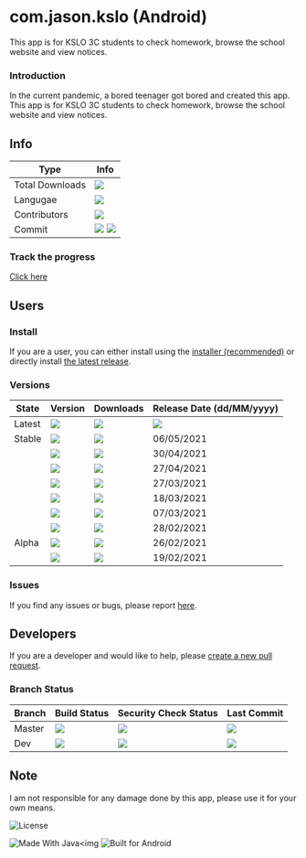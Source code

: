 # com.jason.kslo (Android)

This app is for KSLO 3C students to check homework, browse the school website and view notices.

### Introduction
In the current pandemic, a bored teenager got bored and created this app. This app is for KSLO 3C students to check homework, browse the school website and view notices.

## Info
Type       | Info
---------- | ---------- |
Total Downloads|[![](https://img.shields.io/github/downloads/johnfai91/com.jason.kslo/total?logo=GitHub/total.svg)](https://github.com/JohnFai91/com.jason.kslo)
Langugae| [![](https://shields.io/github/languages/top/johnfai91/com.jason.kslo?logo=GitHub)](https://github.com/JohnFai91/com.jason.kslo/search?l=java)
Contributors|[![](https://contrib.rocks/image?repo=johnfai91/com.jason.kslo)](https://img.shields.io/github/contributors/johnfai91/com.jason.kslo)
Commit| [![](https://img.shields.io/github/commit-activity/w/johnfai91/com.jason.kslo)](https://github.com/JohnFai91/com.jason.kslo) [![](https://img.shields.io/github/commit-activity/m/johnfai91/com.jason.kslo)](https://github.com/JohnFai91/com.jason.kslo)

### Track the progress
[Click here](https://github.com/JohnFai91/com.jason.kslo/projects/5)

## Users
### Install
If you are a user, you can either install using the [installer (recommended)](https://github.com/JohnFai91/KSLO_Installer/releases/latest) or directly install [the latest release](https://github.com/JohnFai91/com.jason.kslo/releases/latest).

### Versions
State      | Version      | Downloads    | Release Date (dd/MM/yyyy) |
---------- | ------------ | ------------ |               ----------- |
Latest|[![](https://img.shields.io/badge/release-v.1.1.3-blue?logo=GitHub)](https://github.com/JohnFai91/com.jason.kslo/releases/v.1.1.3)| [![](https://shields.io/github/downloads/johnfai91/com.jason.kslo/v.1.1.3/total?logo=GitHub)](https://github.com/JohnFai91/com.jason.kslo/releases/v.1.1.3)|[![](https://shields.io/github/release-date/johnfai91/com.jason.kslo)](https://github.com/JohnFai91/com.jason.kslo/releases/v.1.1.3)
Stable|[![](https://img.shields.io/badge/release-v.1.1.2-blue?logo=GitHub)](https://github.com/JohnFai91/com.jason.kslo/releases/v.1.1.2)| [![](https://shields.io/github/downloads/johnfai91/com.jason.kslo/v.1.1.2/total?logo=GitHub)](https://github.com/JohnFai91/com.jason.kslo/releases/v.1.1.2)| 06/05/2021 
<br />|[![](https://img.shields.io/badge/release-v.1.1.1-blue?logo=GitHub)](https://github.com/JohnFai91/com.jason.kslo/releases/v.1.1.1)| [![](https://shields.io/github/downloads/johnfai91/com.jason.kslo/v.1.1.1/total?logo=GitHub)](https://github.com/JohnFai91/com.jason.kslo/releases/v.1.1.1)| 30/04/2021
<br />|[![](https://img.shields.io/badge/release-v.1.1.0--beta-blue?logo=GitHub)](https://github.com/JohnFai91/com.jason.kslo/releases/v.1.1.0-beta)| [![](https://shields.io/github/downloads/johnfai91/com.jason.kslo/v.1.1.0-beta/total?logo=GitHub)](https://github.com/JohnFai91/com.jason.kslo/releases/v.1.1.0-beta)| 27/04/2021
<br />|[![](https://img.shields.io/badge/release-v.1.0.9--beta-blue?logo=GitHub)](https://github.com/JohnFai91/com.jason.kslo/releases/v.1.0.9-beta)| [![](https://shields.io/github/downloads/johnfai91/com.jason.kslo/v.1.0.9-beta/total?logo=GitHub)](https://github.com/JohnFai91/com.jason.kslo/releases/v.1.0.9-beta)| 27/03/2021
<br />|[![](https://img.shields.io/badge/release-v.1.0.8--beta-blue?logo=GitHub)](https://github.com/JohnFai91/com.jason.kslo/releases/v.1.0.8-beta)| [![](https://shields.io/github/downloads/johnfai91/com.jason.kslo/v.1.0.8-beta/total?logo=GitHub)](https://github.com/JohnFai91/com.jason.kslo/releases/v.1.0.8-beta)| 18/03/2021
<br />|[![](https://img.shields.io/badge/release-v.1.0.7--beta-blue?logo=GitHub)](https://github.com/JohnFai91/com.jason.kslo/releases/v.1.0.7-beta)| [![](https://shields.io/github/downloads/johnfai91/com.jason.kslo/v.1.0.7-beta/total?logo=GitHub)](https://github.com/JohnFai91/com.jason.kslo/releases/v.1.0.7-beta)| 07/03/2021
<br />|[![](https://img.shields.io/badge/release-v.1.0.6--beta-blue?logo=GitHub)](https://github.com/JohnFai91/com.jason.kslo/releases/v.1.0.6-beta)| [![](https://shields.io/github/downloads/johnfai91/com.jason.kslo/v.1.0.6-beta/total?logo=GitHub)](https://github.com/JohnFai91/com.jason.kslo/releases/v.1.0.6-alpha)| 28/02/2021
Alpha|[![](https://img.shields.io/badge/release-v.1.0.5--alpha-blue?logo=GitHub)](https://github.com/JohnFai91/com.jason.kslo/releases/v.1.0.5-beta)| [![](https://shields.io/github/downloads/johnfai91/com.jason.kslo/v.1.0.5-alpha/total?logo=GitHub)](https://github.com/JohnFai91/com.jason.kslo/releases/v.1.0.5-alpha)| 26/02/2021
<br />|[![](https://img.shields.io/badge/release-v.1.0.4--alpha-blue?logo=GitHub)](https://github.com/JohnFai91/com.jason.kslo/releases/v.1.0.4-alpha)| [![](https://shields.io/github/downloads/johnfai91/com.jason.kslo/v1.0.4-alpha/total?logo=GitHub)](https://github.com/JohnFai91/com.jason.kslo/releases/v1.0.4-alpha)| 19/02/2021


### Issues
If you find any issues or bugs, please report [here](https://github.com/JohnFai91/com.jason.kslo/issues/new/choose).

## Developers
If you are a developer and would like to help, please [create a new pull request](https://github.com/JohnFai91/com.jason.kslo/compare).

### Branch Status
Branch          |Build Status  | Security Check Status | Last Commit
------------    | ------------ |         ------------- | ---------- |
Master          |[![](https://img.shields.io/github/workflow/status/johnfai91/com.jason.kslo/Build/master?logo=GitHub&label=Build)](https://github.com/JohnFai91/com.jason.kslo/actions/workflows/android_build.yml?query=branch%3Amaster) | [![](https://img.shields.io/github/workflow/status/johnfai91/com.jason.kslo/CodeQL/master?logo=GitHub&label=CodeQL)](https://github.com/JohnFai91/com.jason.kslo/actions/workflows/codeql-analysis.yml?query=branch%3Adev) | [![](https://shields.io/github/last-commit/johnfai91/com.jason.kslo/master?logo=GitHub)](https://github.com/JohnFai91/com.jason.kslo)
Dev             |[![](https://img.shields.io/github/workflow/status/johnfai91/com.jason.kslo/Build/dev?logo=GitHub&label=Build)](https://github.com/JohnFai91/com.jason.kslo/actions/workflows/android_build.yml?query=branch%3Amaster) | [![](https://img.shields.io/github/workflow/status/johnfai91/com.jason.kslo/CodeQL/dev?logo=GitHub&label=CodeQL)](https://github.com/JohnFai91/com.jason.kslo/actions/workflows/codeql-analysis.yml?query=branch%3Adev)| [![](https://shields.io/github/last-commit/johnfai91/com.jason.kslo/dev?logo=GitHub)](https://github.com/JohnFai91/com.jason.kslo/tree/dev)

## Note
I am not responsible for any damage done by this app, please use it for your own means.

<img
    alt= "License"
    src = "https://www.gnu.org/graphics/gplv3-with-text-136x68.png"/>
    
<img
    alt = "Made With Java"
    src = "https://forthebadge.com/images/badges/made-with-java.svg"/><img 
<img 
    alt = "Built for Android" 
    src = "https://forthebadge.com/images/badges/built-for-android.svg"/>
